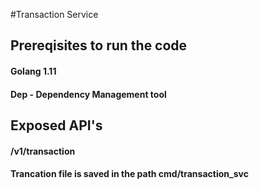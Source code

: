 #Transaction Service 

## Prereqisites to run the code
#### Golang 1.11
#### Dep - Dependency Management tool

## Exposed API's
#### /v1/transaction
#### Trancation file is saved in the path cmd/transaction_svc


